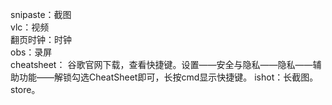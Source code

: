 snipaste：截图      
vlc：视频   
翻页时钟：时钟      
obs：录屏       
cheatsheet： 谷歌官网下载，查看快捷键。设置——安全与隐私——隐私——辅助功能——解锁勾选CheatSheet即可，长按cmd显示快捷键。
ishot：长截图。store。

